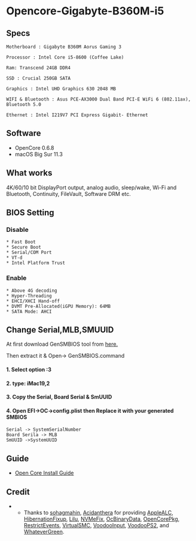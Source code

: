 # Opencore-Gigabyte-B360M-i5

## Specs
```
Motherboard : Gigabyte B360M Aorus Gaming 3

Processor : Intel Core i5-8600 (Coffee Lake) 

Ram: Transcend 24GB DDR4 

SSD : Crucial 250GB SATA 

Graphics : Intel UHD Graphics 630 2048 MB

WIFI & Bluetooth : Asus PCE-AX3000 Dual Band PCI-E WiFi 6 (802.11ax), Bluetooth 5.0

Ethernet : Intel I219V7 PCI Express Gigabit- Ethernet
```

## Software
- OpenCore 0.6.8
- macOS Big Sur 11.3

## What works
4K/60/10 bit DisplayPort output, analog audio, sleep/wake, Wi-Fi and Bluetooth, Continuity, FileVault, Software DRM etc.
## BIOS Setting
### Disable
```
* Fast Boot
* Secure Boot
* Serial/COM Port
* VT-d
* Intel Platform Trust

```
### Enable
```
* Above 4G decoding
* Hyper-Threading
* EHCI/XHCI Hand-off
* DVMT Pre-Allocated(iGPU Memory): 64MB
* SATA Mode: AHCI
```
## Change Serial,MLB,SMUUID

At first download GenSMBIOS tool from [here.](https://github.com/corpnewt/GenSMBIOS)

Then extract it & Open-> GenSMBIOS.command

#### 1. Select option :3

#### 2. type: iMac19,2

#### 3. Copy the Serial, Board Serial & SmUUID

#### 4. Open EFI->OC->config.plist then Replace it with your generated SMBIOS
```
Serial -> SystemSerialNumber
Board Serila -> MLB
SmUUID ->SystemUUID
```

## Guide<br>
* [Open Core Install Guide](https://dortania.github.io/OpenCore-Install-Guide/)
## Credit<br>
* - Thanks to [sohagmahin](https://github.com/sohagmahin), [Acidanthera](https://github.com/acidanthera) for providing [AppleALC](https://github.com/acidanthera/AppleALC), [HibernationFixup](https://github.com/acidanthera/HibernationFixup), [Lilu](https://github.com/acidanthera/Lilu), [NVMeFix](https://github.com/acidanthera/NVMeFix), [OcBinaryData](https://github.com/acidanthera/OcBinaryData), [OpenCorePkg](https://github.com/acidanthera/OpenCorePkg), [RestrictEvents](https://github.com/acidanthera/RestrictEvents), [VirtualSMC](https://github.com/acidanthera/VirtualSMC), [VoodooInput](https://github.com/acidanthera/VoodooInput), [VoodooPS2](https://github.com/acidanthera/VoodooPS2), and [WhateverGreen](https://github.com/acidanthera/WhateverGreen).
